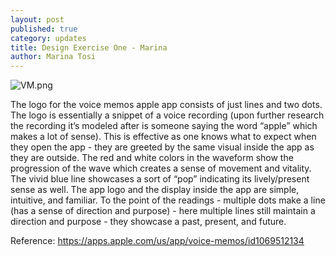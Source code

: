 ```yaml
---
layout: post
published: true
category: updates
title: Design Exercise One - Marina
author: Marina Tosi
---
```

![VM.png]({{site.baseurl}}/assets/VM.png)

The logo for the voice memos apple app consists of just lines and two dots. The logo is essentially a snippet of a voice recording (upon further research the recording it’s modeled after is someone saying the word “apple” which makes a lot of sense). This is effective as one knows what to expect when they open the app - they are greeted by the same visual inside the app as they are outside. The red and white colors in the waveform show the progression of the wave which creates a sense of movement and vitality. The vivid blue line showcases a sort of “pop” indicating its lively/present sense as well. The app logo and the display inside the app are simple, intuitive, and familiar. To the point of the readings - multiple dots make a line (has a sense of direction and purpose) - here multiple lines still maintain a direction and purpose - they showcase a past, present, and future. 

Reference: https://apps.apple.com/us/app/voice-memos/id1069512134
